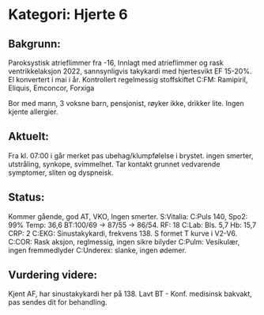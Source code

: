 # Kategori: Hjerte 6
## Bakgrunn:
Paroksystisk atrieflimmer fra -16, Innlagt med atrieflimmer og rask ventrikkelaksjon 2022, sannsynligvis takykardi med hjertesvikt EF 15-20%. El konvertert i mai i år.
Kontrollert regelmessig stoffskiftet
C:FM: Ramipiril, Eliquis, Emconcor, Forxiga

Bor med mann, 3 voksne barn, pensjonist, røyker ikke, drikker lite.
Ingen kjente allergier.

## Aktuelt:
Fra kl. 07:00 i går merket pas ubehag/klumpfølelse i brystet. ingen smerter, utstråling, synkope, svimmelhet. Tar kontakt grunnet vedvarende symptomer, sliten og dyspneisk.

## Status:
Kommer gående, god AT, VKO, Ingen smerter.
S:Vitalia: C:Puls 140, Spo2: 99% Temp: 36,6 BT:100/69 -> 87/55 -> 86/54. RF: 18
C:Lab: Bls. 5,7 Hb: 15,7 CRP: 2
C:EKG: Sinustakykardi, frekvens 138. S formet T kurve i V2-V6.
C:COR: Rask aksjon, reglmessig, ingen sikre bilyder
C:Pulm: Vesikulær, ingen fremmedlyder
C:Underex: slanke, ingen ødemer.

## Vurdering videre:
Kjent AF, har sinustakykardi her på 138. Lavt BT - Konf. medisinsk bakvakt, pas sendes dit for behandling.

